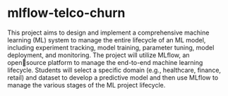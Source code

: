 # mlflow-telco-churn
This project aims to design and implement a comprehensive machine learning (ML) system to 
manage the entire lifecycle of an ML model, including experiment tracking, model training, 
parameter tuning, model deployment, and monitoring. The project will utilize MLflow, an opensource platform to manage the end-to-end machine learning lifecycle. Students will select a specific 
domain (e.g., healthcare, finance, retail) and dataset to develop a predictive model and then use 
MLflow to manage the various stages of the ML project lifecycle.
